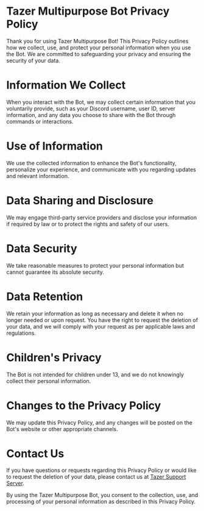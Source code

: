 # Tazer Multipurpose Bot Privacy Policy

Thank you for using Tazer Multipurpose Bot! This Privacy Policy outlines how we collect, use, and protect your personal information when you use the Bot. We are committed to safeguarding your privacy and ensuring the security of your data.

# Information We Collect

When you interact with the Bot, we may collect certain information that you voluntarily provide, such as your Discord username, user ID, server information, and any data you choose to share with the Bot through commands or interactions.

# Use of Information

We use the collected information to enhance the Bot's functionality, personalize your experience, and communicate with you regarding updates and relevant information.

# Data Sharing and Disclosure

We may engage third-party service providers and disclose your information if required by law or to protect the rights and safety of our users.

# Data Security

We take reasonable measures to protect your personal information but cannot guarantee its absolute security.

# Data Retention

We retain your information as long as necessary and delete it when no longer needed or upon request. You have the right to request the deletion of your data, and we will comply with your request as per applicable laws and regulations.

# Children's Privacy

The Bot is not intended for children under 13, and we do not knowingly collect their personal information.

# Changes to the Privacy Policy

We may update this Privacy Policy, and any changes will be posted on the Bot's website or other appropriate channels.

# Contact Us

If you have questions or requests regarding this Privacy Policy or would like to request the deletion of your data, please contact us at [Tazer Support Server](https://discord.gg/9MK2xj6sNR).

By using the Tazer Multipurpose Bot, you consent to the collection, use, and processing of your personal information as described in this Privacy Policy.
